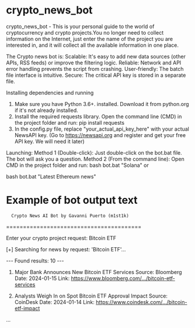 # crypto_news_bot
crypto_news_bot - This is your personal guide to the world of cryptocurrency and crypto projects.You no longer need to collect information on the Internet, just enter the name of the project you are interested in, and it will collect all the available information in one place.

The Crypto news bot is:
Scalable: It's easy to add new data sources (other APIs, RSS feeds) or improve the filtering logic. 
Reliable: Network and API error handling prevents the script from crashing.
User-friendly: The batch file interface is intuitive. 
Secure: The critical API key is stored in a separate file.

Installing dependencies and running

1. Make sure you have Python 3.6+. installed. Download it from python.org if it's not already installed.
2. Install the required requests library. Open the command line (CMD) in the project folder and run:
pip install requests
3. In the config.py file, replace "your_actual_api_key_here" with your actual NewsAPI key. (Go to https://newsapi.org and register and get your free API key. We will need it later)


Launching:
Method 1 (Double-click): Just double-click on the bot.bat file. The bot will ask you a question.
Method 2 (From the command line): Open CMD in the project folder and run:
bash
bot.bat "Solana"
or

bash
bot.bat "Latest Ethereum news"




Example of bot output
text
========================================
      Crypto News AI Bot by Gavanni Puerto (m1st1k)
========================================

Enter your crypto project request: Bitcoin ETF

[+] Searching for news by request: 'Bitcoin ETF'...

--- Found results: 10 ---

1. Major Bank Announces New Bitcoin ETF Services
 Source: Bloomberg
 Date: 2024-01-15
 Link: https://www.bloomberg.com/.../bitcoin-etf-services

2. Analysts Weigh In on Spot Bitcoin ETF Approval Impact
 Source: CoinDesk
 Date: 2024-01-14
 Link: https://www.coindesk.com/.../bitcoin-etf-impact

...
